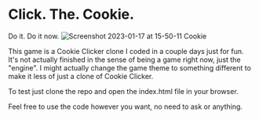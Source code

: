 # Click. The. Cookie.

Do it. Do it now.
![Screenshot 2023-01-17 at 15-50-11 Cookie](https://user-images.githubusercontent.com/59983329/212985623-4cc45f96-f4d1-4037-bba4-bdd34ae355b3.png)

This game is a Cookie Clicker clone I coded in a couple days just for fun. It's not actually finished in the sense of being a game right now, just the "engine".
I might actually change the game theme to something different to make it less of just a clone of Cookie Clicker.

To test just clone the repo and open the index.html file in your browser.

Feel free to use the code however you want, no need to ask or anything.
